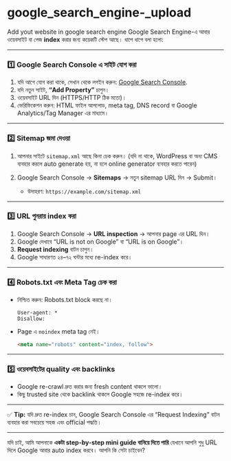 # google_search_engine-_upload
Add yout website in google search engine 
Google Search Engine-এ আবার ওয়েবসাইট বা পেজ **index** করার জন্য কয়েকটি স্টেপ আছে। ধাপে ধাপে বলা হলো:

---

### **1️⃣ Google Search Console এ সাইট যোগ করা**

1. যদি আগে যোগ করা থাকে, সেখান থেকে লগইন করুন: [Google Search Console](https://search.google.com/search-console/).
2. যদি নতুন সাইট, **“Add Property”** চাপুন।
3. ওয়েবসাইট URL দিন (HTTPS/HTTP ঠিক মতো)।
4. ভেরিফিকেশন করুন: HTML ফাইল আপলোড, meta tag, DNS record বা Google Analytics/Tag Manager এর মাধ্যমে।

---

### **2️⃣ Sitemap জমা দেওয়া**

1. আপনার সাইটে `sitemap.xml` আছে কিনা চেক করুন। (যদি না থাকে, WordPress বা অন্য CMS ব্যবহার করলে auto generate হয়, না হলে online generator ব্যবহার করতে পারেন)
2. Google Search Console → **Sitemaps** → নতুন sitemap URL দিন → Submit।

   * উদাহরণ: `https://example.com/sitemap.xml`

---

### **3️⃣ URL পুনরায় index করা**

1. Google Search Console → **URL inspection** → আপনার page এর URL দিন।
2. Google দেখাবে “URL is not on Google” বা “URL is on Google”।
3. **Request indexing** বাটন চাপুন।
4. Google সাধারণত ২৪–৭২ ঘন্টার মধ্যে re-index করে।

---

### **4️⃣ Robots.txt এবং Meta Tag চেক করা**

* নিশ্চিত করুন: Robots.txt block করছে না।

  ```
  User-agent: *
  Disallow:
  ```
* Page এ `noindex` meta tag নেই।

  ```html
  <meta name="robots" content="index, follow">
  ```

---

### **5️⃣ ওয়েবসাইটের quality এবং backlinks**

* Google re-crawl দ্রুত করার জন্য fresh content থাকলে ভালো।
* কিছু trusted site থেকে backlink থাকলে Google সহজে re-index করে।

---

✅ **Tip:** যদি দ্রুত re-index চান, Google Search Console এর “Request Indexing” বাটন ব্যবহার করা সবচেয়ে সহজ এবং official পদ্ধতি।

---

যদি চাই, আমি আপনাকে **একটা step-by-step mini guide বানিয়ে দিতে পারি** যেখানে আপনি শুধু URL দিলে Google আবার auto index করবে।
আপনি কি সেটা চাইবেন?
